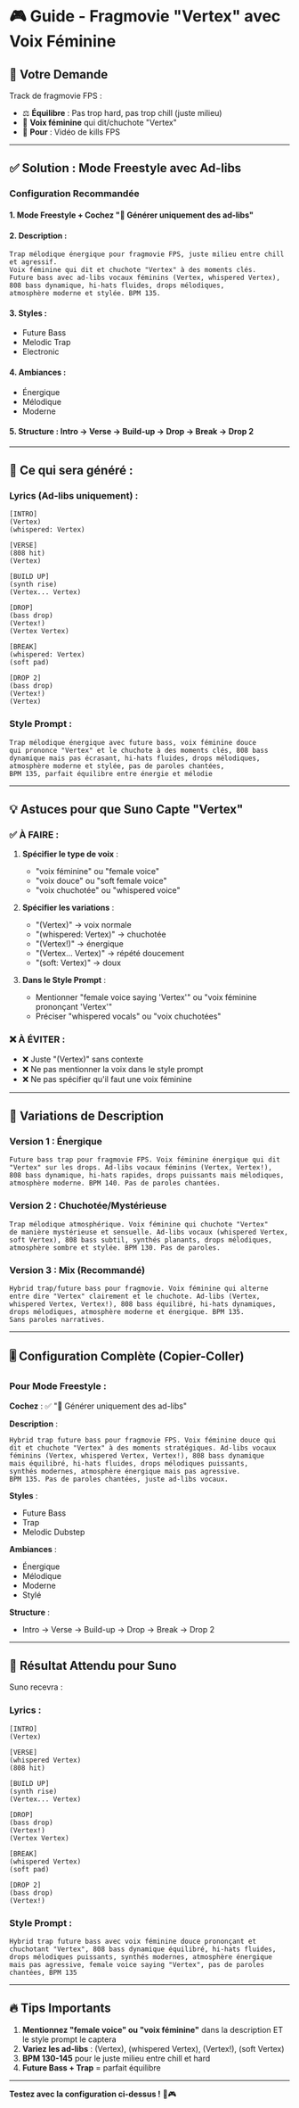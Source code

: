 # 🎮 Guide - Fragmovie "Vertex" avec Voix Féminine

## 🎯 Votre Demande

Track de fragmovie FPS :
- ⚖️ **Équilibre** : Pas trop hard, pas trop chill (juste milieu)
- 👩 **Voix féminine** qui dit/chuchote "Vertex"
- 🎵 **Pour** : Vidéo de kills FPS

---

## ✅ **Solution : Mode Freestyle avec Ad-libs**

### **Configuration Recommandée**

#### **1. Mode Freestyle + Cochez "🎤 Générer uniquement des ad-libs"**

#### **2. Description** :
```
Trap mélodique énergique pour fragmovie FPS, juste milieu entre chill et agressif. 
Voix féminine qui dit et chuchote "Vertex" à des moments clés. 
Future bass avec ad-libs vocaux féminins (Vertex, whispered Vertex), 
808 bass dynamique, hi-hats fluides, drops mélodiques, 
atmosphère moderne et stylée. BPM 135.
```

#### **3. Styles** :
- Future Bass
- Melodic Trap
- Electronic

#### **4. Ambiances** :
- Énergique
- Mélodique
- Moderne

#### **5. Structure** : Intro → Verse → Build-up → Drop → Break → Drop 2

---

## 📝 **Ce qui sera généré :**

### **Lyrics (Ad-libs uniquement)** :
```
[INTRO]
(Vertex)
(whispered: Vertex)

[VERSE]
(808 hit)
(Vertex)

[BUILD UP]
(synth rise)
(Vertex... Vertex)

[DROP]
(bass drop)
(Vertex!)
(Vertex Vertex)

[BREAK]
(whispered: Vertex)
(soft pad)

[DROP 2]
(bass drop)
(Vertex!)
(Vertex)
```

### **Style Prompt** :
```
Trap mélodique énergique avec future bass, voix féminine douce 
qui prononce "Vertex" et le chuchote à des moments clés, 808 bass 
dynamique mais pas écrasant, hi-hats fluides, drops mélodiques, 
atmosphère moderne et stylée, pas de paroles chantées, 
BPM 135, parfait équilibre entre énergie et mélodie
```

---

## 💡 **Astuces pour que Suno Capte "Vertex"**

### ✅ **À FAIRE** :

1. **Spécifier le type de voix** :
   - "voix féminine" ou "female voice"
   - "voix douce" ou "soft female voice"
   - "voix chuchotée" ou "whispered voice"

2. **Spécifier les variations** :
   - "(Vertex)" → voix normale
   - "(whispered: Vertex)" → chuchotée
   - "(Vertex!)" → énergique
   - "(Vertex... Vertex)" → répété doucement
   - "(soft: Vertex)" → doux

3. **Dans le Style Prompt** :
   - Mentionner "female voice saying 'Vertex'" ou "voix féminine prononçant 'Vertex'"
   - Préciser "whispered vocals" ou "voix chuchotées"

### ❌ **À ÉVITER** :

- ❌ Juste "(Vertex)" sans contexte
- ❌ Ne pas mentionner la voix dans le style prompt
- ❌ Ne pas spécifier qu'il faut une voix féminine

---

## 🎵 **Variations de Description**

### **Version 1 : Énergique**
```
Future bass trap pour fragmovie FPS. Voix féminine énergique qui dit 
"Vertex" sur les drops. Ad-libs vocaux féminins (Vertex, Vertex!), 
808 bass dynamique, hi-hats rapides, drops puissants mais mélodiques, 
atmosphère moderne. BPM 140. Pas de paroles chantées.
```

### **Version 2 : Chuchotée/Mystérieuse**
```
Trap mélodique atmosphérique. Voix féminine qui chuchote "Vertex" 
de manière mystérieuse et sensuelle. Ad-libs vocaux (whispered Vertex, 
soft Vertex), 808 bass subtil, synthés planants, drops mélodiques, 
atmosphère sombre et stylée. BPM 130. Pas de paroles.
```

### **Version 3 : Mix (Recommandé)**
```
Hybrid trap/future bass pour fragmovie. Voix féminine qui alterne 
entre dire "Vertex" clairement et le chuchote. Ad-libs (Vertex, 
whispered Vertex, Vertex!), 808 bass équilibré, hi-hats dynamiques, 
drops mélodiques, atmosphère moderne et énergique. BPM 135. 
Sans paroles narratives.
```

---

## 🎚️ **Configuration Complète (Copier-Coller)**

### **Pour Mode Freestyle :**

**Cochez** : ✅ "🎤 Générer uniquement des ad-libs"

**Description** :
```
Hybrid trap future bass pour fragmovie FPS. Voix féminine douce qui 
dit et chuchote "Vertex" à des moments stratégiques. Ad-libs vocaux 
féminins (Vertex, whispered Vertex, Vertex!), 808 bass dynamique 
mais équilibré, hi-hats fluides, drops mélodiques puissants, 
synthés modernes, atmosphère énergique mais pas agressive. 
BPM 135. Pas de paroles chantées, juste ad-libs vocaux.
```

**Styles** :
- Future Bass
- Trap
- Melodic Dubstep

**Ambiances** :
- Énergique
- Mélodique
- Moderne
- Stylé

**Structure** : 
- Intro → Verse → Build-up → Drop → Break → Drop 2

---

## 🎯 **Résultat Attendu pour Suno**

Suno recevra :

### **Lyrics** :
```
[INTRO]
(Vertex)

[VERSE]
(whispered Vertex)
(808 hit)

[BUILD UP]
(synth rise)
(Vertex... Vertex)

[DROP]
(bass drop)
(Vertex!)
(Vertex Vertex)

[BREAK]
(whispered Vertex)
(soft pad)

[DROP 2]
(bass drop)
(Vertex!)
```

### **Style Prompt** :
```
Hybrid trap future bass avec voix féminine douce prononçant et 
chuchotant "Vertex", 808 bass dynamique équilibré, hi-hats fluides, 
drops mélodiques puissants, synthés modernes, atmosphère énergique 
mais pas agressive, female voice saying "Vertex", pas de paroles 
chantées, BPM 135
```

---

## 🔥 **Tips Importants**

1. **Mentionnez "female voice" ou "voix féminine"** dans la description ET le style prompt le captera
2. **Variez les ad-libs** : (Vertex), (whispered Vertex), (Vertex!), (soft Vertex)
3. **BPM 130-145** pour le juste milieu entre chill et hard
4. **Future Bass + Trap** = parfait équilibre

---

**Testez avec la configuration ci-dessus !** 🚀🎮



